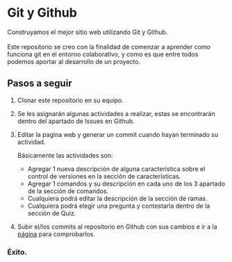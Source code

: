 # Git y Github
Construyamos el mejor sitio web utilizando Git y Github.
<br><br>
Este repositorio se creo con la finalidad de comenzar a aprender como funciona git en el entorno colaborativo, y como es que entre todos podemos aportar al desarrollo de un proyecto.
<br>
## Pasos a seguir

1. Clonar este repositorio en su equipo.
1. Se les asignarán algunas actividades a realizar, estas se encontrarán dentro del apartado de Issues en Github.
1. Editar la pagina web y generar un commit cuando hayan terminado su actividad.

    Básicamente las actividades son:
    
      - Agregar 1 nueva descripción de alguna característica sobre el control de versiones en la sección de características.
      - Agregar 1 comandos y su descripción en cada uno de los 3 apartado de la sección de comandos.
      - Cualquiera podrá editar la descripción de la sección de ramas.
      - Cualquiera podrá elegir una pregunta y contestarla dentro de la sección de Quiz.
      
1. Subir el/los commits al repositorio en Github con sus cambios e ir a la [página](https://bonummx.github.io/repositorio/) para comprobarlos.

### Éxito.
